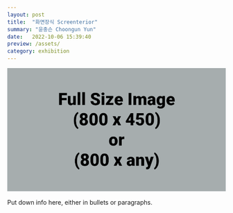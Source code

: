 ```yaml
---
layout: post
title:  "화면장식 Screenterior"
summary: "윤충슨 Choongun Yun"
date:   2022-10-06 15:39:40
preview: /assets/
category: exhibition
---
```


![Picture 1](/assets/fullsize.png)

Put down info here, either in bullets or paragraphs.